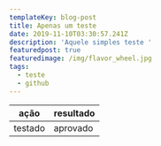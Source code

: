 ```yaml
---
templateKey: blog-post
title: Apenas um teste
date: 2019-11-10T03:30:57.241Z
description: 'Aquele simples teste '
featuredpost: true
featuredimage: /img/flavor_wheel.jpg
tags:
  - teste
  - github
---
```

| ação | resultado|
|---|---|
|testado |aprovado| 
